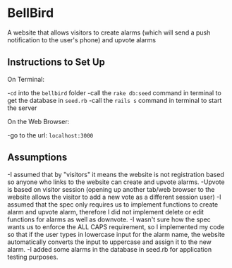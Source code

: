 # BellBird
A website that allows visitors to create alarms (which will send a push notification to the user's phone) and upvote alarms

## Instructions to Set Up

On Terminal:

-`cd` into the `bellbird` folder
-call the `rake db:seed` command in terminal to get the database in `seed.rb`
-call the `rails s` command in terminal to start the server

On the Web Browser:

-go to the url: `localhost:3000`

## Assumptions
-I assumed that by "visitors" it means the website is not registration based so anyone who links to the website can create and upvote alarms.
-Upvote is based on visitor session (opening up another tab/web browser to the website allows the visitor to add a new vote as a different session user)
-I assumed that the spec only requires us to implement functions to create alarm and upvote alarm, therefore I did not implement delete or edit functions for alarms as well as downvote.
-I wasn't sure how the spec wants us to enforce the ALL CAPS requirement, so I implemented my code so that if the user types in lowercase input for the alarm name, the website automatically converts the input to uppercase and assign it to the new alarm.
-I added some alarms in the database in seed.rb for application testing purposes.
